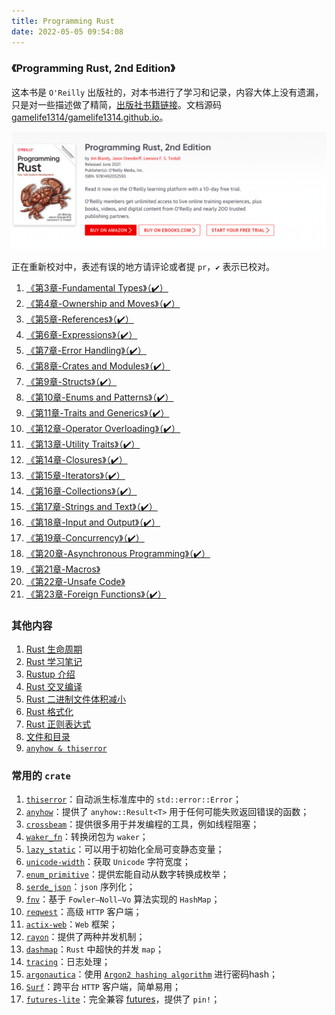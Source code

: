 ```yaml
---
title: Programming Rust
date: 2022-05-05 09:54:08
---
```


<!-- ![](assets/programing-rust.png) -->


### 《Programming Rust, 2nd Edition》

这本书是 `O'Reilly` 出版社的，对本书进行了学习和记录，内容大体上没有遗漏，只是对一些描述做了精简，[出版社书籍链接](https://www.oreilly.com/library/view/programming-rust-2nd/9781492052586/)。文档源码 [gamelife1314/gamelife1314.github.io](https://github.com/gamelife1314/gamelife1314.github.io)。

![](assets/programing-rust-cover.png)

正在重新校对中，表述有误的地方请评论或者提 `pr`，`✔️` 表示已校对。

1. [《第3章-Fundamental Types》（✔️）](/2022/04/10/【Rust】基础类型/)
2. [《第4章-Ownership and Moves》（✔️）](/2022/04/12/【Rust】所有权/)
3. [《第5章-References》（✔️）](/2022/04/17/【Rust】引用/)
4. [《第6章-Expressions》（✔️）](/2022/04/20/【Rust】表达式/)
5. [《第7章-Error Handling》（✔️）](/2022/04/21/【Rust】错误处理/)
6. [《第8章-Crates and Modules》（✔️）](/2022/04/22/【Rust】Crate-和-Module/)
7. [《第9章-Structs》（✔️）](/2022/04/24/【Rust】结构体/)
8. [《第10章-Enums and Patterns》（✔️）](/2022/04/25/【Rust】枚举和模式匹配/)
9. [《第11章-Traits and Generics》（✔️）](/2022/04/26/【Rust】Trait和泛型/)
10. [《第12章-Operator Overloading》（✔️）](/2022/04/28/Rust/Rust-operator-overloading/)
11. [《第13章-Utility Traits》（✔️）](/2022/04/29/【Rust】常用-Trait/)
12. [《第14章-Closures》（✔️）](/2022/04/30/【Rust】闭包/)
13. [《第15章-Iterators》（✔️）](/2022/04/30/【Rust】迭代器/)
14. [《第16章-Collections》（✔️）](/2022/05/01/【Rust】集合类型/)
15. [《第17章-Strings and Text》（✔️）](/2022/05/01/【Rust】字符串和文本/)
16. [《第18章-Input and Output》（✔️）](/2022/05/02/【Rust】输入输出/)
17. [《第19章-Concurrency》（✔️）](/2022/05/03/【Rust】并发/)
18. [《第20章-Asynchronous Programming》（✔️）](/2022/05/03/【Rust】异步编程/)
19. [《第21章-Macros》](/2022/05/04/【Rust】宏/)
20. [《第22章-Unsafe Code》](/2022/05/05/【Rust】Unsafe-代码/)
21. [《第23章-Foreign Functions》（✔️）](/2022/05/06/Rust/Rust-ffi/)

### 其他内容

1. [Rust 生命周期](/2021/09/14/【Rust】生命周期/)
2. [Rust 学习笔记](/2021/09/05/【Rust】实战突破/)
3. [Rustup 介绍](/2022/04/07/【Rust】Rustup%20介绍/)
4. [Rust 交叉编译](/2022/04/08/【Rust】交叉编译/)
5. [Rust 二进制文件体积减小](https://github.com/johnthagen/min-sized-rust)
6. [Rust 格式化](/2022/05/01/【Rust】字符串和文本/#格式化)
7. [Rust 正则表达式](/2022/05/01/【Rust】字符串和文本/#正则表达式)
8. [文件和目录](/2022/05/02/【Rust】输入输出/#文件和目录)
9. [`anyhow & thiserror`](/2022/05/11/Rust/anyhow-and-thiserror/)

### 常用的 `crate`

1. [`thiserror`](https://crates.io/crates/thiserror)：自动派生标准库中的 `std::error::Error`；
2. [`anyhow`](https://crates.io/crates/anyhow)：提供了 `anyhow::Result<T>` 用于任何可能失败返回错误的函数；
3. [`crossbeam`](https://crates.io/crates/crossbeam)：提供很多用于并发编程的工具，例如线程阻塞；
4. [`waker_fn`](https://crates.io/crates/waker-fn)：转换闭包为 `waker`；
5. [`lazy_static`](https://crates.io/crates/lazy_static)：可以用于初始化全局可变静态变量；
6. [`unicode-width`](https://crates.io/crates/unicode-width)：获取 `Unicode` 字符宽度；
7. [`enum_primitive`](https://crates.io/crates/enum_primitive)：提供宏能自动从数字转换成枚举；
8. [`serde_json`](https://crates.io/crates/serde_json)：`json` 序列化；
9. [`fnv`](https://crates.io/crates/fnv)：基于 `Fowler–Noll–Vo` 算法实现的 `HashMap`；
10. [`reqwest`](https://crates.io/crates/reqwest)：高级 `HTTP` 客户端；
11. [`actix-web`](https://crates.io/crates/actix-web)：`Web` 框架；
12. [`rayon`](https://crates.io/crates/rayon)：提供了两种并发机制；
13. [`dashmap`](https://crates.io/crates/dashmap)：`Rust` 中超快的并发 `map`；
14. [`tracing`](https://crates.io/crates/tracing)：日志处理；
15. [`argonautica`](https://crates.io/crates/argonautica)：使用 [`Argon2 hashing algorithm`](https://en.wikipedia.org/wiki/Argon2) 进行密码hash；
16. [`Surf`](https://crates.io/crates/surf)：跨平台 `HTTP` 客户端，简单易用；
17. [`futures-lite`](https://crates.io/crates/futures-lite)：完全兼容 [futures](https://docs.rs/futures)，提供了 `pin!`；


